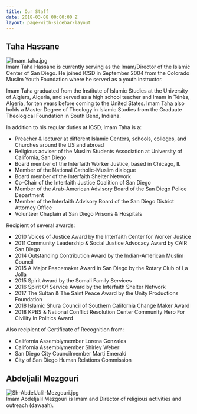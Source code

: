 ```yaml
---
title: Our Staff
date: 2018-03-08 00:00:00 Z
layout: page-with-sidebar-layout
---
```


## Taha Hassane
![Imam_taha.jpg]({{site.baseurl}}/media/Imam_taha.jpg)  
Imam Taha Hassane is currently serving as the Imam/Director of the Islamic Center of San Diego. He joined ICSD in September 2004 from the Colorado Muslim Youth Foundation where he served as a youth instructor.

Imam Taha graduated from the Institute of Islamic Studies at the University of Algiers, Algeria, and served as a high school teacher and Imam in Ténès, Algeria, for ten years before coming to the United States. Imam Taha also holds a Master Degree of Theology in Islamic Studies from the Graduate Theological Foundation in South Bend, Indiana.

In addition to his regular duties at ICSD, Imam Taha is a:
- Preacher & lecturer at different Islamic Centers, schools, colleges, and Churches around the US and abroad  
- Religious adviser of the Muslim Students Association at University of California, San Diego  
- Board member of the Interfaith Worker Justice, based in Chicago, IL  
- Member of the National Catholic-Muslim dialogue  
- Board member of the Interfaith Shelter Network  
- Co-Chair of the Interfaith Justice Coalition of San Diego  
- Member of the Arab-American Advisory Board of the San Diego Police Department  
- Member of the Interfaith Advisory Board of the San Diego District Attorney Office  
- Volunteer Chaplain at San Diego Prisons & Hospitals

Recipient of several awards:
- 2010 Voices of Justice Award by the Interfaith Center for Worker Justice  
- 2011 Community Leadership & Social Justice Advocacy Award by CAIR San Diego  
- 2014 Outstanding Contribution Award by the Indian-American Muslim Council  
- 2015 A Major Peacemaker Award in San Diego by the Rotary Club of La Jolla  
- 2015 Spirit Award by the Somali Family Services  
- 2016 Spirit Of Service Award by the Interfaith Shelter Network  
- 2017 The Sultan & The Saint Peace Award by the Unity Productions Foundation  
- 2018 Islamic Shura Council of Southern California Change Maker Award  
- 2018 KPBS & National Conflict Resolution Center Community Hero For Civility In Politics Award

Also recipient of Certificate of Recognition from: 
- California Assemblymember Lorena Gonzales    
- California Assemblymember Shirley Weber  
- San Diego City Councilmember Marti Emerald  
- City of San Diego Human Relations Commission


## Abdeljalil Mezgouri
![Sh-AbdelJalil-Mezgouri.jpg]({{site.baseurl}}/media/Sh-AbdelJalil-Mezgouri.jpg)  
Imam Abdeljalil Mezgouri is Imam and Director of religious activities and outreach (dawaah). 


